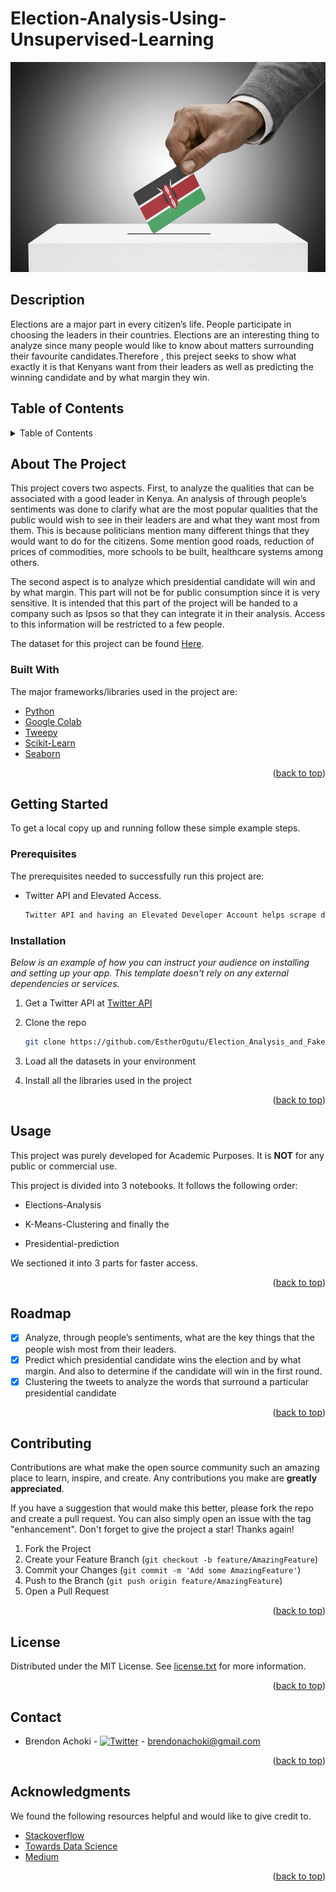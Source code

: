 # Election-Analysis-Using-Unsupervised-Learning
![My Image](Images/banner.jpg)
## Description
Elections are a major part in every citizen’s life. People participate in choosing the leaders in their countries. Elections are an interesting thing to analyze since many people would like to know about matters surrounding their favourite candidates.Therefore , this preject seeks to show what exactly it is that Kenyans want from their leaders as well as predicting the winning candidate and by what margin they win.

## Table of Contents

<!-- TABLE OF CONTENTS -->
<details>
  <summary>Table of Contents</summary>
  <ol>
    <li>
      <a href="#about-the-project">About The Project</a>
      <ul>
        <li><a href="#built-with">Built With</a></li>
      </ul>
    </li>
    <li>
      <a href="#getting-started">Getting Started</a>
      <ul>
        <li><a href="#prerequisites">Prerequisites</a></li>
        <li><a href="#installation">Installation</a></li>
      </ul>
    </li>
    <li><a href="#usage">Usage</a></li>
    <li><a href="#roadmap">Roadmap</a></li>
    <li><a href="#contributing">Contributing</a></li>
    <li><a href="#license">License</a></li>
    <li><a href="#contact">Contact</a></li>
    <li><a href="#acknowledgments">Acknowledgments</a></li>
  </ol>
</details>

<!-- ABOUT THE PROJECT -->
## About The Project

This project covers two aspects. First, to analyze the qualities that can be associated with a good leader in Kenya. An analysis of through people’s sentiments was done to clarify what are the most popular qualities that the public would wish to see in their leaders are and what they want most from them. This is because politicians mention many different things that they would want to do for the citizens. Some mention good roads, reduction of prices of commodities, more schools to be built, healthcare systems among others.

The second aspect is to analyze which presidential candidate will win and by what margin. This part will not be for public consumption since it is very sensitive. It is intended that this part of the project will be handed to a company such as Ipsos so that they can integrate it in their analysis. Access to this information will be restricted to a few people.

The dataset for this project can be found [Here](https://bit.ly/3AA41UZ).

### Built With

The major frameworks/libraries used in the project are:

* [Python](https://www.python.org/doc/essays/blurb/)
* [Google Colab](https://colab.research.google.com/?utm_source=scs-index)
* [Tweepy](https://docs.tweepy.org/en/stable/)
* [Scikit-Learn](https://scikit-learn.org/stable/)
* [Seaborn](https://seaborn.pydata.org/)

<p align="right">(<a href="#top">back to top</a>)</p>

<!-- GETTING STARTED -->
## Getting Started

To get a local copy up and running follow these simple example steps.

### Prerequisites

The prerequisites needed to successfully run this project are:
* Twitter API and Elevated Access.
  ```sh
  Twitter API and having an Elevated Developer Account helps scrape data from twitter. 
  ```

### Installation

_Below is an example of how you can instruct your audience on installing and setting up your app. This template doesn't rely on any external dependencies or services._

1. Get a Twitter API at [Twitter API](https://developer.twitter.com/en/docs/twitter-api)
2. Clone the repo
   ```sh
   git clone https://github.com/EstherOgutu/Election_Analysis_and_Fake_News_Detection_Using_Machine_Learning.git
   ```
3. Load all the datasets in your environment
 
4. Install all the libraries used in the project


<p align="right">(<a href="#top">back to top</a>)</p>

<!-- USAGE EXAMPLES -->
## Usage

This project was purely developed for Academic Purposes. It is **NOT** for any public or commercial use.

This project is divided into 3 notebooks. It follows the following order:

* Elections-Analysis

* K-Means-Clustering and finally the 

* Presidential-prediction

We sectioned it into 3 parts for faster access. 

<p align="right">(<a href="#top">back to top</a>)</p>

<!-- ROADMAP -->
## Roadmap

- [x] Analyze, through people’s sentiments, what are the key things that the people wish most from their leaders.
- [x] Predict which presidential candidate wins the election and by what margin. And also to determine if the candidate will win in the first round.
- [x] Clustering the tweets to analyze the words that surround a particular presidential candidate

<p align="right">(<a href="#top">back to top</a>)</p>

<!-- CONTRIBUTING -->
## Contributing

Contributions are what make the open source community such an amazing place to learn, inspire, and create. Any contributions you make are **greatly appreciated**.

If you have a suggestion that would make this better, please fork the repo and create a pull request. You can also simply open an issue with the tag "enhancement".
Don't forget to give the project a star! Thanks again!

1. Fork the Project
2. Create your Feature Branch (`git checkout -b feature/AmazingFeature`)
3. Commit your Changes (`git commit -m 'Add some AmazingFeature'`)
4. Push to the Branch (`git push origin feature/AmazingFeature`)
5. Open a Pull Request

<p align="right">(<a href="#top">back to top</a>)</p>

<!-- LICENSE -->
## License

Distributed under the MIT License. See <a href="license.txt">license.txt</a> for more information.

<p align="right">(<a href="#top">back to top</a>)</p>

<!-- CONTACT -->
## Contact

* Brendon Achoki - [![Twitter](https://img.shields.io/twitter/url/https/twitter.com/@achoki_brendon.svg?style=social&label=@achoki_brendon)](https://twitter.com/brendon_achoki) - brendonachoki@gmail.com


<p align="right">(<a href="#top">back to top</a>)</p>

<!-- ACKNOWLEDGMENTS -->
## Acknowledgments

We found the following resources helpful and would like to give credit to.

* [Stackoverflow](https://stackoverflow.com/)
* [Towards Data Science](https://towardsdatascience.com/)
* [Medium](https://medium.com/citrispolicylab/a-simple-guide-to-scrape-tweets-using-python-ba7c691b6efa)

<p align="right">(<a href="#top">back to top</a>)</p>
